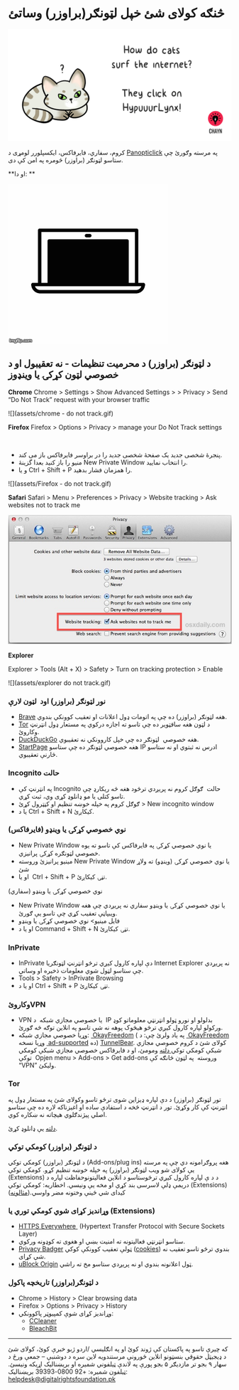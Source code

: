 
# څنګه کولای شئ خپل لټونګر(براوزر) وساتئ
![](assets/HypuuurLynx.gif)

کروم، سفاري، فایرفاکس، ایکسپلورر
لومړی د [Panopticlick](https://panopticlick.eff.org) په مرسته وګورئ چې ستاسو لټونګر (براوزر) څومره په امن کې دی.

**او دا:
**

![](assets/cover_laptop_cam.gif)




## د لټونګر (براوزر) د محرمیت تنظیمات - نه تعقیبول او د خصوصي لټون کړکۍ یا وینډوز  

**Chrome** 
Chrome > Settings > Show Advanced Settings > > Privacy > Send “Do Not Track” request with your browser traffic

![](assets/chrome - do not track.gif)



**Firefox** 
Firefox > Options > Privacy > manage your Do Not Track settings

 
* پنجرۀ شخصی جدید یک صفحۀ شخصی جدید را در براوسر فایرفاکس باز می کند.
* منیو را باز کنید بعدا گزینۀ New Private Window را انتخاب نمایید.
* و یا Ctrl + Shift + P را همزمان فشار بدهید.


![](assets/Firefox - do not track.gif)


**Safari** 
Safari > Menu > Preferences > Privacy > Website tracking > Ask websites not to track me


![](assets/do-not-track-safari.jpg)


**Explorer** 

Explorer > Tools (Alt + X) > Safety > Turn on tracking protection > Enable

![](assets/explorer do not track.gif)





### نور لټونګر (براوزر) اود  لټون لارې

- [Brave](https://www.brave.com/) هغه لټونګر (براوزر) ده چې په اتومات ډول اعلانات او تعقیب کوونکي بندوي. 
- [Tor](https://www.torproject.org/) د لټون هغه سافټویر ده چې تاسو ته اجازه درکوي په مستعار ډول انټرنټ وکاروئ. 
- [DuckDuckGo](https://duckduckgo.com/about) هغه خصوصي  لټونګر ده چې خپل کاروونکي نه تعقیبوي. 
- [StartPage](https://www.startpage.com/) هغه خصوصي لټونګر ده چې ستاسو IP ادرس نه ثبتوي او نه ستاسو څارنې تعقیبوي. 

### Incognito حالت

- په انټرنټ کې Incognito حالت  ګوګل کروم نه پریږدي ترڅود هغه څه ریکارډ چې تاسو کتلی یا مو ډانلوډ کړی وي، ثبت کړي. 
- ګوګل کروم په خپله خوښه تنظیم او کڼټرول کړئ &gt; New incognito window 
-  یا د Ctrl + Shift + N کیکاږئ. 

### (نوي خصوصي کړکۍ یا وینډو (فایرفاکس 

- New Private Window یا نوي خصوصي کړکۍ په فایرفاکس کې تاسو ته یوه خصوصي لټونګره کړکۍ پرانیزي. 
- مینیو پرانیزئ وروسته New Private Window یا نوي خصوصي کړکۍ (وینډو) ته ولاړ شئ  
- او یا  Ctrl + Shift + P تڼۍ کیکاږئ. 

 (نوي خصوصي کړکۍ یا وینډو (سفاري

- New Private Window یا نوي خصوصي کړکۍ یا وینډو سفاري نه پریږدي چې هغه ویبپاڼې تعقیب کړي چې تاسو یې ګورئ. 
- فایل مینیو&gt; نوي خصوصي کړکۍ یا وینډو 
- او یا د Command + Shift + N تڼۍ کیکاږئ. 

### InPrivate

- InPrivate دې لپاره کارول کیږي ترڅو انټرنټ لټونګریا Internet Explorer نه پریږدي چې ستاسو لټول شوي معلومات ذخیره او وساتي. 
- Tools &gt; Safety &gt; InPrivate Browsing 
- او یا د Ctrl + Shift + P تڼۍ کیکاږئ. 

###  وکاروئVPN 

- VPN یا خصوصي مجازي شبکه  د  IP بدلولو او نورو ټولو انټرنټي معلوماتو کوډ ورکولو لپاره کارول کیږي ترڅو هیڅوک پوهه نه شي تاسو په انلاین توګه څه ګورئ. 
- وړیا خصوصي مجازي شبکه: [ OkayFreedom](http://www.okfreedom.com/en/) ( په یاد ولرئ چې: د [ OkayFreedom](http://www.okfreedom.com/en/) وړیا نسخه [ ad-supported](http://www.okfreedom.com/en/support#free) ده) [TunnelBear](https://www.tunnelbear.com/). کولای شئ د کروم خصوصي مجازي شبکې کومکي توکي[ دلته](https://chrome.google.com/webstore/search/VPN?_category=extensions) ومومئ، او د فایرفاکس خصوصي مجازي شبکې کومکي توکي  Opjen menu &gt; Add-ons &gt; Get add-ons وروسته  په لټون څانګه کې “VPN” ولیکئ. 

### Tor

تور لټونګر (براوزر) د دې لپاره ډیزاین شوی ترڅو تاسو وکولای شئ په مستعار ډول په انټرنټ کې کار وکړئ. تور د انټرنټ څخه د استفادې ساده او اغیزناکه لاره ده چې ستاسو اصلي پیژندګلوي هیچاته نه ښکاره کوي. 

[دلته](https://www.torproject.org/projects/torbrowser.html.en.) یې ډانلوډ کړئ.

### د لټونګر (براوزر) کومکي توکي

د لټونګر (براوزر) کومکي توکي (Add-ons/plug ins) هغه پروګرامونه دي چې په مرسته یې کولای شو ویب لټونګر (براوزر) په خپله خوښه تنظیم کړو. کومکي توکي (Extensions) د د ې لپاره کارول کیږي ترڅوستاسو د انلاین فعالیتونوحفاظت لپاره د دریمې ډلې لاسرسی بند کړي او مخه یې ونیسي. اخطاریه: کومکي توکي (Extensions) کیدای شي ځینې وختونه مضر واوسي.([مثالونه](http://www.makeuseof.com/tag/x-malicious-browser-extensions-help-hackers-target-victims/))

### وړاندیز کړای شوي کومکي توري یا (Extensions)

- [HTTPS Everywhere ](https://www.eff.org/https-everywhere) (Hypertext Transfer Protocol with Secure Sockets Layer) 
- ستاسو انټرنټي فعالیتونه ته امنیت بښي او هغوی ته کوډونه ورکوي. 
- [Privacy Badger](https://www.eff.org/privacybadger) ټولې تعقیب کوونکې کوکي ([cookies](https://en.wikipedia.org/wiki/HTTP_cookie)) بندوي ترڅو تاسو تعقیب نه شي کړای. 
- [uBlock Origin](https://www.ublock.org/) ټول اعلانونه بندوي او نه پریږدي ستاسو مخ ته راشي. 

### د لټونګر(براوزر) تاریخچه پاکول

- Chrome &gt; History &gt; Clear browsing data  
- Firefox &gt; Options &gt; Privacy &gt; History 
- وړاندیز کړای شوې کمپیوټر پاکوونکي:  
    - [CCleaner](http://www.piriform.com/ccleaner) 
    - [BleachBit](http://www.bleachbit.org/)



---
که چیرې تاسو په پاکستان کې ژوند کوئ او په انګلیسي /اردو ژبو خبرې کوئ، کولای شئ د ډیجیټل حقوقي بنسټونو انلاین ځورونې مرستندویه لاین سره د دوشنبې – جمعې ورځ د سهار ۹ بجو تر مازدیګر ۵ بجو پورې په لاندې ټیلفوني شمیره او بریښنالیک اړیکه ونیسئ.
ټیلفون شمیره: +92 0800-39393
بریښنالیک: helpdesk@digitalrightsfoundation.pk
